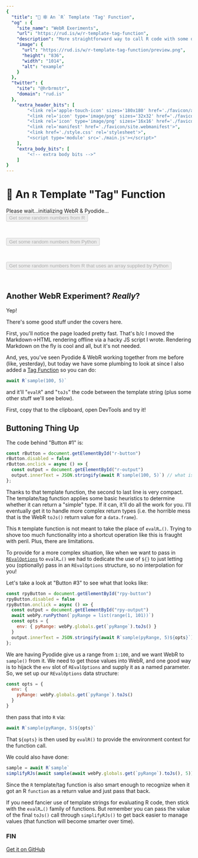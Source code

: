 ```yaml
---
{
  "title": "🧪 🕸️ An `R` Template 'Tag' Function",
  "og" : {
    "site_name": "WebR Exeriments",
    "url": "https://rud.is/w/r-template-tag-function",
    "description": "More straightforward way to call R code with some deliberate limitations.",
    "image": {
      "url": "https://rud.is/w/r-template-tag-function/preview.png",
      "height": "836",
      "width": "1014",
      "alt": "example"
    }
  },
  "twitter": {
    "site": "@hrbrmstr",
    "domain": "rud.is"
  },
	"extra_header_bits": [
		"<link rel='apple-touch-icon' sizes='180x180' href='./favicon/apple-touch-icon.png'>",
		"<link rel='icon' type='image/png' sizes='32x32' href='./favicon/favicon-32x32.png'>",
		"<link rel='icon' type='image/png' sizes='16x16' href='./favicon/favicon-16x16.png'>",
		"<link rel='manifest' href='./favicon/site.webmanifest'>",
		"<link href='./style.css' rel='stylesheet'>",
		"<script type='module' src='./main.js'></script>"
	],
	"extra_body_bits": [
		"<!-- extra body bits -->"
	]
}
---
```

# 🧪 An `R` Template "Tag" Function

<div class="widget" id="status-message">Please wait…initializing WebR & Pyodide…</div>

<div>
<button id="r-button" disabled>Get some random numbers from R</button>
<pre class="text-output" id="r-output">&nbsp;</pre>
</div>

<div>
<button id="py-button" disabled>Get some random numbers from Python</button>
<pre class="text-output" id="py-output">&nbsp;</pre>
</div>

<div>
<button id="rpy-button" disabled>Get some random numbers from R that uses an array supplied by Python</button>
<pre class="text-output" id="rpy-output">&nbsp;</pre>
</div>

## Another WebR Experiment? _Really_?

Yep!

There's some good stuff under the covers here.

First, you'll notice the page loaded pretty fast. That's b/c I moved the Markdown→HTML rendering offline via a hacky JS script I wrote. Rendering Markdown on the fly is cool and all, but it's not needed.

And, yes, you've seen Pyodide & WebR working together from me before (like, yesterday), but today we have some plumbing to look at since I also added a [Tag Function](https://developer.mozilla.org/en-US/docs/Web/JavaScript/Reference/Template_literals#tagged_templates) so you can do:

```js
await R`sample(100, 5)`
``` 

and it'll "`evalR`" and "`toJs`" the code between the template string (plus some other stuff we'll see below).

First, copy that to the clipboard, open DevTools and try it!

## Buttoning Thing Up

The code behind "Button #1" is:

```js
const rButton = document.getElementById("r-button")
rButton.disabled = false
rButton.onclick = async () => {
  const output = document.getElementById("r-output")
  output.innerText = JSON.stringify(await R`sample(100, 5)`) // what is this magic?
};
```

Thanks to that template function, the second to last line is very compact. The template/tag function applies some basic heuristics to determine whether it can return a "simple" type. If it can, it'll do all the work for you. I'll eventually get it to handle more complex return types (i.e. the horrible mess that is the WebR `toJs()` return value for a `data.frame`).

This `R` template function is not meant to take the place of `evalR…()`. Trying to shove too much functionality into a shortcut operation like this is fraught with peril. Plus, there are limitations.

To provide for a more complex situation, like when we want to pass in [`REvalOptions`](https://docs.r-wasm.org/webr/latest/api/js/interfaces/WebRChan.EvalROptions.html) to `evalR…()` we had to dedicate the use of `${}` to just letting you (optionally) pass in an `REvalOptions` structure, so no interpolation for you!

Let's take a look at "Button #3" to see what that looks like:

```js
const rpyButton = document.getElementById("rpy-button")
rpyButton.disabled = false
rpyButton.onclick = async () => {
  const output = document.getElementById("rpy-output")
  await webPy.runPython(`pyRange = list(range(1, 101))`)
  const opts = {
    env: { pyRange: webPy.globals.get(`pyRange`).toJs() }
  }
  output.innerText = JSON.stringify(await R`sample(pyRange, 5)${opts}`)
};
```

We are having Pyodide give us a range from `1:100`, and we want WebR to `sample()` from it. We need to get those values into WebR, and one good way is to hijack the `env` slot of `REvalOptions` and supply it as a named parameter. So, we set up our `REvalOptions` data structure:

```js
const opts = {
  env: {
    pyRange: webPy.globals.get(`pyRange`).toJs()
  }
}
```

then pass that into `R` via:

```js
await R`sample(pyRange, 5)${opts}`
```

That `${opts}` is then used by `evalR()` to provide the environment context for the function call.

We could also have done:

```js
sample = await R`sample`
simplifyRJs(await sample(await webPy.globals.get(`pyRange`).toJs(), 5))
```

Since the `R` template/tag function is also smart enough to recognize when it got an R `function` as a return value and just pass that back.

If you need fancier use of template strings for evaluating R code, then stick with the `evalR…()` family of functions. But remember you can pass the value of the final `toJs()` call through `simplifyRJs()` to get back easier to manage values (that function will become smarter over time).

### FIN

[Get it on GitHub](https://github.com/hrbrmstr/webr-pyodide-minimal-plus-markdown)
